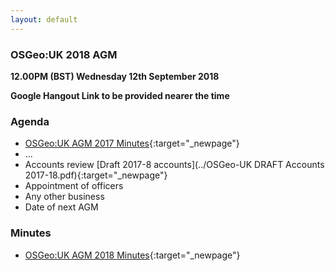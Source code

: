 ```yaml
---
layout: default
---
```


### OSGeo:UK 2018 AGM

**12.00PM (BST) Wednesday 12th September 2018**

**Google Hangout Link to be provided nearer the time**

### Agenda

* [OSGeo:UK AGM 2017 Minutes](./agm2017minutes.html){:target="_newpage"}
* ...
* Accounts review 
[Draft 2017-8 accounts](../OSGeo-UK DRAFT Accounts 2017-18.pdf){:target="_newpage"}
* Appointment of officers
* Any other business	
* Date of next AGM

### Minutes

* [OSGeo:UK AGM 2018 Minutes](./agm2018minutes.html){:target="_newpage"}
